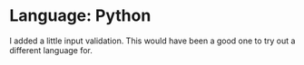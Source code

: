 # Language: Python

I added a little input validation. This would have been a good one to try out a different language for.
